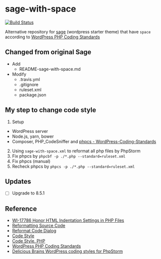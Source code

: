 # sage-with-space
[![Build Status](https://travis-ci.org/jojoee/sage-with-space.svg)](https://travis-ci.org/jojoee/sage-with-space)

Alternative repository for [sage](https://github.com/roots/sage) (wordpress starter theme) that have `space` according to [WordPress PHP Coding Standards](https://make.wordpress.org/core/handbook/best-practices/coding-standards/php/)

## Changed from original Sage
- Add
  - README-sage-with-space.md
- Modify
  - .travis.yml
  - .gitignore
  - ruleset.xml
  - package.json

## My step to change code style
1. Setup
  - WordPress server
  - Node.js, yarn, bower
  - Composer, PHP_CodeSniffer and [phpcs - WordPress-Coding-Standards](https://github.com/WordPress-Coding-Standards/WordPress-Coding-Standards)
2. Using `sage-with-space.xml` to reformat all php files by PhpStorm
3. Fix phpcs by `phpcbf -p ./*.php --standard=ruleset.xml`
4. Fix phpcs (manual)
5. Recheck phpcs by `phpcs -p ./*.php --standard=ruleset.xml`

## Updates 
- [ ] Upgrade to 8.5.1

## Reference
- [WI-17786 Honor HTML Indentation Settings in PHP Files](https://youtrack.jetbrains.com/issue/WI-17786)
- [Reformatting Source Code](https://www.jetbrains.com/phpstorm/help/reformatting-source-code.html)
- [Reformat Code Dialog](https://www.jetbrains.com/phpstorm/help/reformat-code-dialog.html)
- [Code Style](https://www.jetbrains.com/phpstorm/help/code-style.html)
- [Code Style. PHP](https://www.jetbrains.com/phpstorm/help/code-style-php.html)
- [WordPress PHP Coding Standards](https://codex.wordpress.org/WordPress_Coding_Standards)
- [Delicious Brains WordPress coding styles for PhpStorm](https://github.com/deliciousbrains/wp-phpstorm-code-styles)
